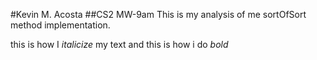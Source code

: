 #Kevin M. Acosta
##CS2 MW-9am
This is my analysis of me sortOfSort method implementation.




this is how I _italicize_ my text
and this is how i do _bold_